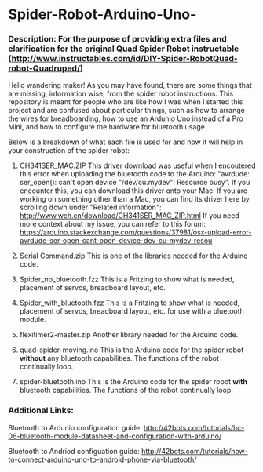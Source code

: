 # Spider-Robot-Arduino-Uno-
### Description: For the purpose of providing extra files and clarification for the original Quad Spider Robot instructable (http://www.instructables.com/id/DIY-Spider-RobotQuad-robot-Quadruped/)

Hello wandering maker! As you may have found, there are some things that are missing, information wise, from the spider robot instructions. This repository is meant for people who are like how I was when I started this project and are confused about particular things, such as how to arrange the wires for breadboarding, how to use an Ardunio Uno instead of a Pro Mini, and how to configure the hardware for bluetooth usage.

Below is a breakdown of what each file is used for and how it will help in your construction of the spider robot:

1) CH341SER_MAC.ZIP
This driver download was useful when I encoutered this error when uploading the bluetooth code to the Arduino: "avrdude: ser_open(): can't open device "/dev/cu.mydev": Resource busy". If you encounter this, you can download this driver onto your Mac. If you are working on something other than a Mac, you can find its driver here by scrolling down under "Related information": http://www.wch.cn/download/CH341SER_MAC_ZIP.html
If you need more context about my issue, you can refer to this forum: https://arduino.stackexchange.com/questions/37981/osx-upload-error-avrdude-ser-open-cant-open-device-dev-cu-mydev-resou

2) Serial Command.zip
This is one of the libraries needed for the Arduino code.

3) Spider_no_bluetooth.fzz
This is a Fritzing to show what is needed, placement of servos, breadboard layout, etc.

4) Spider_with_bluetooth.fzz
This is a Fritzing to show what is needed, placement of servos, breadboard layout, etc. for use with a bluetooth module.

5) flexitimer2-master.zip
Another library needed for the Arduino code.

6) quad-spider-moving.ino
This is the Arduino code for the spider robot **without** any bluetooth capabilities. The functions of the robot continually loop.

7) spider-bluetooth.ino
This is the Arduino code for the spider robot **with** bluetooth capabilities. The functions of the robot continually loop.

### Additional Links:

Bluetooth to Ardunio configuration guide: http://42bots.com/tutorials/hc-06-bluetooth-module-datasheet-and-configuration-with-arduino/

Bluetooth to Andriod configuation guide: http://42bots.com/tutorials/how-to-connect-arduino-uno-to-android-phone-via-bluetooth/
